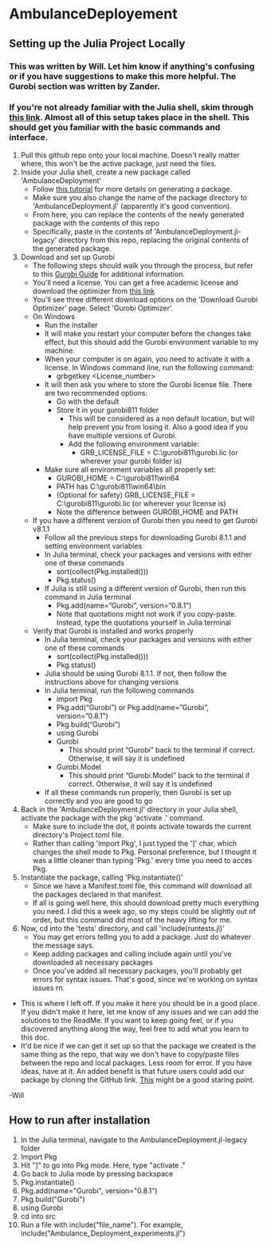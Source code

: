 # AmbulanceDeployement

## Setting up the Julia Project Locally
### This was written by Will.  Let him know if anything's confusing or if you have suggestions to make this more helpful. The Gurobi section was written by Zander.
### If you're not already familiar with the Julia shell, skim through [this link][1].  Almost all of this setup takes place in the shell.  This should get you familiar with the basic commands and interface.
1. Pull this github repo onto your local machine.  Doesn't really matter where, this won't be the active package, just need the files.
2. Inside your Julia shell, create a new package called 'AmbulanceDeployment'
   * Follow [this tutorial][2] for more details on generating a package.
   * Make sure you also change the name of the package directory to 'AmbulanceDeployment.jl' (apparently it's good convention).
   * From here, you can replace the contents of the newly generated package with the contents of this repo
   * Specifically, paste in the contents of 'AmbulanceDeployment.jl-legacy' directory from this repo, replacing the original contents of the generated package.
3. Download and set up Gurobi
    * The following steps should walk you through the process, but refer to this [Gurobi Guide][5] for additional information.
    * You'll need a license.  You can get a free academic license and download the optimizer from [this link][3]
    * You'll see three different download options on the 'Download Gurobi Optimizer' page.  Select 'Gurobi Optimizer'.
    * On Windows
        * Run the installer
        * It will make you restart your computer before the changes take effect, but this should add the Gurobi environment variable to my machine.
        * When your computer is on again, you need to activate it with a license. In Windows command line, run the following command:
            * grbgetkey <License_number>
        * It will then ask you where to store the Gurobi license file. There are two recommended options:
            * Go with the default
            * Store it in your gurobi811 folder
                * This will be considered as a non default location, but will help prevent you from losing it. Also a good idea if you have multiple versions of Gurobi.
                * Add the following environment variable:
                    * GRB_LICENSE_FILE = C:\gurobi811\gurobi.lic (or wherever your gurobi folder is)
        * Make sure all environment variables all properly set:
            * GUROBI_HOME = C:\gurobi811\win64
            * PATH has C:\gurobi811\win64\bin
            * (Optional for safety) GRB_LICENSE_FILE = C:\gurobi811\gurobi.lic (or wherever your license is)
            * Note the difference between GUROBI_HOME and PATH
    * If you have a different version of Gurobi then you need to get Gurobi v8.1.1
        * Follow all the previous steps for downloading Gurobi 8.1.1 and setting environment variables
        * In Julia terminal, check your packages and versions with either one of these commands
            * sort(collect(Pkg.installed()))
            * Pkg.status()
        * If Julia is still using a different version of Gurobi, then run this command in Julia terminal
            * Pkg.add(name=”Gurobi”, version=”0.8.1”)
            * Note that quotations might not work if you copy-paste. Instead, type the quotations yourself in Julia terminal
    * Verify that Gurobi is installed and works properly
        * In Julia terminal, check your packages and versions with either one of these commands
            * sort(collect(Pkg.installed()))
            * Pkg.status()
        * Julia should be using Gurobi 8.1.1. If not, then follow the instructions above for changing versions
        * In Julia terminal, run the following commands
            * import Pkg
            * Pkg.add(“Gurobi”) or Pkg.add(name=”Gurobi”, version=”0.8.1”)
            * Pkg.build(“Gurobi”)
            * using Gurobi
            * Gurobi
                * This should print “Gurobi” back to the terminal if correct. Otherwise, it will say it is undefined
            * Gurobi.Model
                * This should print “Gurobi.Model” back to the terminal if correct. Otherwise, it will say it is undefined
        * If all these commands run properly, then Gurobi is set up correctly and you are good to go
4. Back in the 'AmbulanceDeployment.jl' directory in your Julia shell, activate the package with the pkg 'activate .' command.  
    * Make sure to include the dot, it points activate towards the current directory's Project.toml file.  
    * Rather than calling 'import Pkg', I just typed the ']' char, which changes the shell mode to Pkg.  Personal preference, but I thought it was a little cleaner than typing 'Pkg.' every time you need to acces Pkg. 
5. Instantiate the package, calling 'Pkg.instantiate()'
    * Since we have a Manifest.toml file, this command will download all the packages declared in that manifest.
    * If all is going well here, this should download pretty much everything you need.  I did this a week ago, so my steps could be slightly out of order, but this command did most of the heavy lifting for me.
6. Now, cd into the 'tests' directory, and call 'include(runtests.jl)'
    * You may get errors telling you to add a package.  Just do whatever the message says.
    * Keep adding packages and calling include again until you've downloaded all necessary packages
    * Once you've added all necessary packages, you'll probably get errors for syntax issues.  That's good, since we're working on syntax issues rn.

* This is where I left off.  If you make it here you should be in a good place.  If you didn't make it here, let me know of any issues and we can add the solutions to the ReadMe.  If you want to keep going feel, or if you discovered anything along the way, feel free to add what you learn to this doc.
* It'd be nice if we can get it set up so that the package we created is the same thing as the repo, that way we don't have to copy/paste files between the repo and local packages.  Less room for error.  If you have ideas, have at it.  An added benefit is that future users could add our package by cloning the GitHub link. [This][4] might be a good staring point.

-Will

## How to run after installation
1. In the Julia terminal, navigate to the AmbulanceDeployment.jl-legacy folder
2. Import Pkg
3. Hit "]" to go into Pkg mode. Here, type "activate ."
4. Go back to Julia mode by pressing backspace
5. Pkg.instantiate()
6. Pkg.add(name="Gurobi", version="0.8.1")
7. Pkg.build("Gurobi")
8. using Gurobi
9. cd into src
10. Run a file with include("file_name"). For example, include("Ambulance_Deployment_experiments.jl")


[1]: https://docs.julialang.org/en/v1/stdlib/REPL/
[2]: https://julialang.github.io/Pkg.jl/v1/creating-packages/
[3]: https://www.gurobi.com/academia/academic-program-and-licenses/
[4]: http://ucidatascienceinitiative.github.io/IntroToJulia/Html/GithubIntroduction
[5]: https://www.gurobi.com/wp-content/plugins/hd_documentations/content/pdf/quickstart_windows_8.1.pdf
